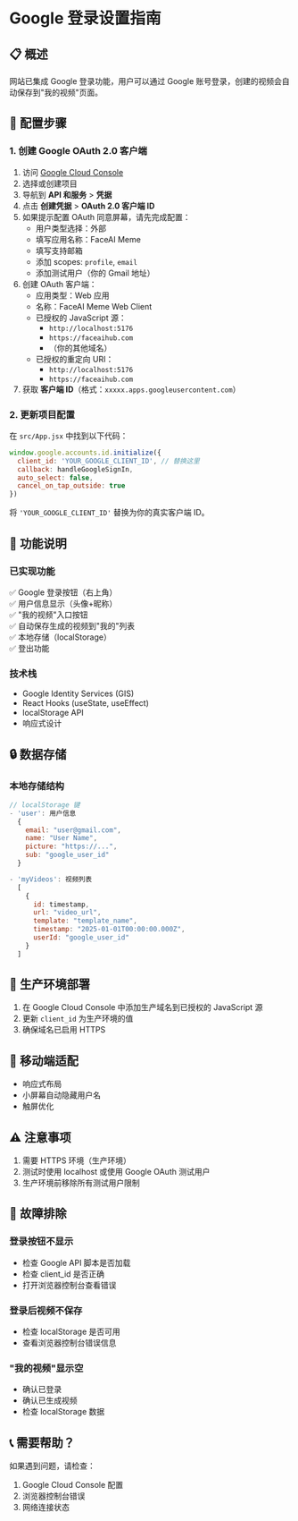 # Google 登录设置指南

## 📋 概述

网站已集成 Google 登录功能，用户可以通过 Google 账号登录，创建的视频会自动保存到"我的视频"页面。

## 🔧 配置步骤

### 1. 创建 Google OAuth 2.0 客户端

1. 访问 [Google Cloud Console](https://console.cloud.google.com/)
2. 选择或创建项目
3. 导航到 **API 和服务** > **凭据**
4. 点击 **创建凭据** > **OAuth 2.0 客户端 ID**
5. 如果提示配置 OAuth 同意屏幕，请先完成配置：
   - 用户类型选择：外部
   - 填写应用名称：FaceAI Meme
   - 填写支持邮箱
   - 添加 scopes: `profile`, `email`
   - 添加测试用户（你的 Gmail 地址）
6. 创建 OAuth 客户端：
   - 应用类型：Web 应用
   - 名称：FaceAI Meme Web Client
   - 已授权的 JavaScript 源：
     - `http://localhost:5176`
     - `https://faceaihub.com`
     - （你的其他域名）
   - 已授权的重定向 URI：
     - `http://localhost:5176`
     - `https://faceaihub.com`
7. 获取 **客户端 ID**（格式：`xxxxx.apps.googleusercontent.com`）

### 2. 更新项目配置

在 `src/App.jsx` 中找到以下代码：

```javascript
window.google.accounts.id.initialize({
  client_id: 'YOUR_GOOGLE_CLIENT_ID', // 替换这里
  callback: handleGoogleSignIn,
  auto_select: false,
  cancel_on_tap_outside: true
})
```

将 `'YOUR_GOOGLE_CLIENT_ID'` 替换为你的真实客户端 ID。

## 🎯 功能说明

### 已实现功能

✅ Google 登录按钮（右上角）  
✅ 用户信息显示（头像+昵称）  
✅ "我的视频"入口按钮  
✅ 自动保存生成的视频到"我的"列表  
✅ 本地存储（localStorage）  
✅ 登出功能  

### 技术栈

- Google Identity Services (GIS)
- React Hooks (useState, useEffect)
- localStorage API
- 响应式设计

## 🔒 数据存储

### 本地存储结构

```javascript
// localStorage 键
- 'user': 用户信息
  {
    email: "user@gmail.com",
    name: "User Name",
    picture: "https://...",
    sub: "google_user_id"
  }

- 'myVideos': 视频列表
  [
    {
      id: timestamp,
      url: "video_url",
      template: "template_name",
      timestamp: "2025-01-01T00:00:00.000Z",
      userId: "google_user_id"
    }
  ]
```

## 🚀 生产环境部署

1. 在 Google Cloud Console 中添加生产域名到已授权的 JavaScript 源
2. 更新 `client_id` 为生产环境的值
3. 确保域名已启用 HTTPS

## 📱 移动端适配

- 响应式布局
- 小屏幕自动隐藏用户名
- 触屏优化

## ⚠️ 注意事项

1. 需要 HTTPS 环境（生产环境）
2. 测试时使用 localhost 或使用 Google OAuth 测试用户
3. 生产环境前移除所有测试用户限制

## 🐛 故障排除

### 登录按钮不显示
- 检查 Google API 脚本是否加载
- 检查 client_id 是否正确
- 打开浏览器控制台查看错误

### 登录后视频不保存
- 检查 localStorage 是否可用
- 查看浏览器控制台错误信息

### "我的视频"显示空
- 确认已登录
- 确认已生成视频
- 检查 localStorage 数据

## 📞 需要帮助？

如果遇到问题，请检查：
1. Google Cloud Console 配置
2. 浏览器控制台错误
3. 网络连接状态

